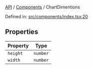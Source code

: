 [API](../../overview.md) / [Components](../overview.md) / ChartDimentions

Defined in: [src/components/index.tsx:20](https://github.com/gravity-ui/charts/blob/6aea3bcf86facdd4a019a7e612d7ac7e27006c35/src/components/index.tsx#L20)

## Properties

| Property | Type |
| ------ | ------ |
| <a id="height"></a> `height` | `number` |
| <a id="width"></a> `width` | `number` |
